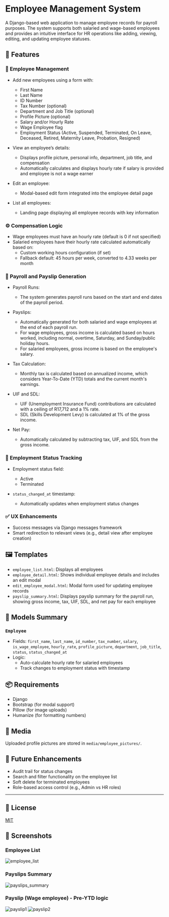 # Employee Management System

A Django-based web application to manage employee records for payroll purposes. The system supports both salaried and wage-based employees and provides an intuitive interface for HR operations like adding, viewing, editing, and updating employee statuses.

## 🚀 Features

### 👤 Employee Management
- Add new employees using a form with:
  - First Name
  - Last Name
  - ID Number
  - Tax Number (optional)
  - Department and Job Title (optional)
  - Profile Picture (optional)
  - Salary and/or Hourly Rate
  - Wage Employee flag
  - Employment Status (Active, Suspended, Terminated, On Leave, Deceased, Retired, Maternity Leave, Probation, Resigned)

- View an employee’s details:
  - Displays profile picture, personal info, department, job title, and compensation
  - Automatically calculates and displays hourly rate if salary is provided and employee is not a wage earner

- Edit an employee:
  - Modal-based edit form integrated into the employee detail page

- List all employees:
  - Landing page displaying all employee records with key information

### ⚙️ Compensation Logic
- Wage employees must have an hourly rate (default is 0 if not specified)
- Salaried employees have their hourly rate calculated automatically based on:
  - Custom working hours configuration (if set)
  - Fallback default: 45 hours per week, converted to 4.33 weeks per month

### 💼 Payroll and Payslip Generation
- Payroll Runs:
  - The system generates payroll runs based on the start and end dates of the payroll period.

- Payslips:
  - Automatically generated for both salaried and wage employees at the end of each payroll run.
  - For wage employees, gross income is calculated based on hours worked, including normal, overtime, Saturday, and Sunday/public holiday hours.
  - For salaried employees, gross income is based on the employee's salary.
- Tax Calculation:
  - Monthly tax is calculated based on annualized income, which considers Year-To-Date (YTD) totals and the current month's earnings.
- UIF and SDL:
  - UIF (Unemployment Insurance Fund) contributions are calculated with a ceiling of R17,712 and a 1% rate.
  - SDL (Skills Development Levy) is calculated at 1% of the gross income.
- Net Pay:
  - Automatically calculated by subtracting tax, UIF, and SDL from the gross income.

### 📅 Employment Status Tracking
- Employment status field:
  - Active
  - Terminated

- `status_changed_at` timestamp:
  - Automatically updates when employment status changes

### ✅ UX Enhancements
- Success messages via Django messages framework
- Smart redirection to relevant views (e.g., detail view after employee creation)

## 🖼️ Templates
- `employee_list.html`: Displays all employees
- `employee_detail.html`: Shows individual employee details and includes an edit modal
- `edit_employee_modal.html`: Modal form used for updating employee records
- `payslip_summary.html`: Displays payslip summary for the payroll run, showing gross income, tax, UIF, SDL, and net pay for each employee

## 🔧 Models Summary

### `Employee`
- Fields: `first_name`, `last_name`, `id_number`, `tax_number`, `salary`, `is_wage_employee`, `hourly_rate`, `profile_picture`, `department`, `job_title`, `status`, `status_changed_at`
- Logic:
  - Auto-calculate hourly rate for salaried employees
  - Track changes to employment status with timestamp

## 📦 Requirements
- Django
- Bootstrap (for modal support)
- Pillow (for image uploads)
- Humanize (for formatting numbers)

## 📸 Media
Uploaded profile pictures are stored in `media/employee_pictures/`.



## 🚧 Future Enhancements
- Audit trail for status changes
- Search and filter functionality on the employee list
- Soft delete for terminated employees
- Role-based access control (e.g., Admin vs HR roles)

---

## 📝 License
[MIT](LICENSE)


## 📝 Screenshots

### Employee List
![employee_list](./screenshots/employee_list.png)

### Payslips Summary
![payslips_summary](./screenshots/payslips_summary.png)

### Payslip (Wage employee) - Pre-YTD logic
![payslip1](./screenshots/payslip1.png)
![payslip2](./screenshots/payslip2.png)
